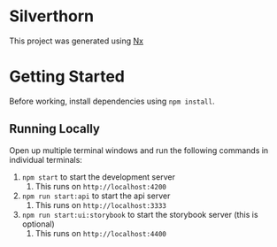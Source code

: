 # Silverthorn

This project was generated using [Nx](https://nx.dev)

# Getting Started

Before working, install dependencies using `npm install`.

## Running Locally

Open up multiple terminal windows and run the following commands in individual terminals:

1. `npm start` to start the development server
   1. This runs on `http://localhost:4200`
2. `npm run start:api` to start the api server
   1. This runs on `http://localhost:3333`
3. `npm run start:ui:storybook` to start the storybook server (this is optional)
   1. This runs on `http://localhost:4400`
